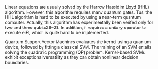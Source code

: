 Linear equations are usually solved by the Harrow Hassidim Lloyd (HHL) algorithm. However, this algorithm requires many quantum gates. Tus, the HHL algorithm is hard to be executed by using a near-term quantum computer. Actually, this algorithm has experimentally  been verifed only for two and three qubits26–28. In addition, it requires a unitary operator to execute eiFt, which is quite hard to be implemented. 

Quantum Support Vector Machines evaluates the kernel using a quantum device, followed by fitting a classical SVM. The training of an SVM entails solving the quadratic programming (QP) problem. Kernel-based SVMs exhibit exceptional versatility as they can obtain nonlinear decision boundaries. 
